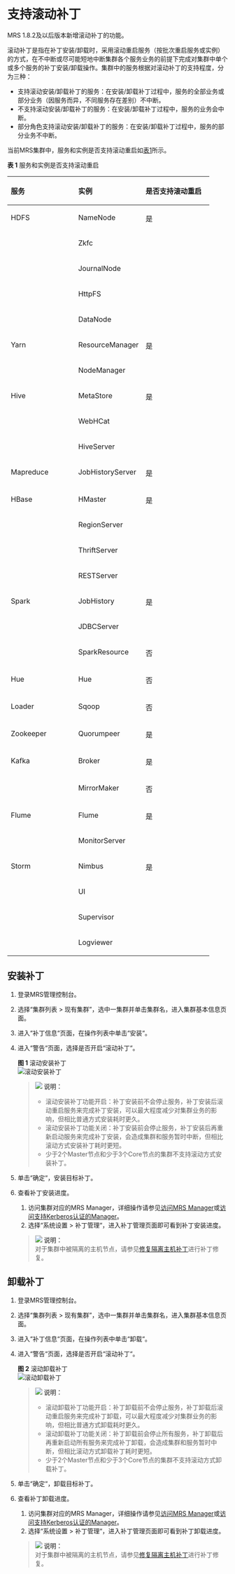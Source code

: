 # 支持滚动补丁<a name="ZH-CN_TOPIC_0143479582"></a>

MRS 1.8.2及以后版本新增滚动补丁的功能。

滚动补丁是指在补丁安装/卸载时，采用滚动重启服务（按批次重启服务或实例）的方式，在不中断或尽可能短地中断集群各个服务业务的前提下完成对集群中单个或多个服务的补丁安装/卸载操作。集群中的服务根据对滚动补丁的支持程度，分为三种：

-   支持滚动安装/卸载补丁的服务：在安装/卸载补丁过程中，服务的全部业务或部分业务（因服务而异，不同服务存在差别）不中断。
-   不支持滚动安装/卸载补丁的服务：在安装/卸载补丁过程中，服务的业务会中断。
-   部分角色支持滚动安装/卸载补丁的服务：在安装/卸载补丁过程中，服务的部分业务不中断。

当前MRS集群中，服务和实例是否支持滚动重启如[表1](#table054720341161)所示。

**表 1**  服务和实例是否支持滚动重启

<a name="table054720341161"></a>
<table><thead align="left"><tr id="row254710343617"><th class="cellrowborder" valign="top" width="33.33333333333333%" id="mcps1.2.4.1.1"><p id="p1154743412613"><a name="p1154743412613"></a><a name="p1154743412613"></a>服务</p>
</th>
<th class="cellrowborder" valign="top" width="33.33333333333333%" id="mcps1.2.4.1.2"><p id="p185471734868"><a name="p185471734868"></a><a name="p185471734868"></a>实例</p>
</th>
<th class="cellrowborder" valign="top" width="33.33333333333333%" id="mcps1.2.4.1.3"><p id="p1872382917393"><a name="p1872382917393"></a><a name="p1872382917393"></a>是否支持滚动重启</p>
</th>
</tr>
</thead>
<tbody><tr id="row1654716341963"><td class="cellrowborder" rowspan="5" valign="top" width="33.33333333333333%" headers="mcps1.2.4.1.1 "><p id="p1554713341665"><a name="p1554713341665"></a><a name="p1554713341665"></a>HDFS</p>
</td>
<td class="cellrowborder" valign="top" width="33.33333333333333%" headers="mcps1.2.4.1.2 "><p id="p1954711341668"><a name="p1954711341668"></a><a name="p1954711341668"></a>NameNode</p>
</td>
<td class="cellrowborder" rowspan="5" valign="top" width="33.33333333333333%" headers="mcps1.2.4.1.3 "><p id="p143021054112"><a name="p143021054112"></a><a name="p143021054112"></a>是</p>
</td>
</tr>
<tr id="row14291659103919"><td class="cellrowborder" valign="top" headers="mcps1.2.4.1.1 "><p id="p2249161464014"><a name="p2249161464014"></a><a name="p2249161464014"></a>Zkfc</p>
</td>
</tr>
<tr id="row1070911272409"><td class="cellrowborder" valign="top" headers="mcps1.2.4.1.1 "><p id="p270922712400"><a name="p270922712400"></a><a name="p270922712400"></a>JournalNode</p>
</td>
</tr>
<tr id="row1958602464011"><td class="cellrowborder" valign="top" headers="mcps1.2.4.1.1 "><p id="p205869246406"><a name="p205869246406"></a><a name="p205869246406"></a>HttpFS</p>
</td>
</tr>
<tr id="row185776644013"><td class="cellrowborder" valign="top" headers="mcps1.2.4.1.1 "><p id="p15771163407"><a name="p15771163407"></a><a name="p15771163407"></a>DataNode</p>
</td>
</tr>
<tr id="row155471334661"><td class="cellrowborder" rowspan="2" valign="top" width="33.33333333333333%" headers="mcps1.2.4.1.1 "><p id="p1554717341262"><a name="p1554717341262"></a><a name="p1554717341262"></a>Yarn</p>
</td>
<td class="cellrowborder" valign="top" width="33.33333333333333%" headers="mcps1.2.4.1.2 "><p id="p181101130281"><a name="p181101130281"></a><a name="p181101130281"></a>ResourceManager</p>
</td>
<td class="cellrowborder" rowspan="2" valign="top" width="33.33333333333333%" headers="mcps1.2.4.1.3 "><p id="p191971952154218"><a name="p191971952154218"></a><a name="p191971952154218"></a>是</p>
</td>
</tr>
<tr id="row5824641134217"><td class="cellrowborder" valign="top" headers="mcps1.2.4.1.1 "><p id="p1582424116427"><a name="p1582424116427"></a><a name="p1582424116427"></a>NodeManager</p>
</td>
</tr>
<tr id="row754811341862"><td class="cellrowborder" rowspan="3" valign="top" width="33.33333333333333%" headers="mcps1.2.4.1.1 "><p id="p156141727986"><a name="p156141727986"></a><a name="p156141727986"></a>Hive</p>
</td>
<td class="cellrowborder" valign="top" width="33.33333333333333%" headers="mcps1.2.4.1.2 "><p id="p061118273815"><a name="p061118273815"></a><a name="p061118273815"></a>MetaStore</p>
</td>
<td class="cellrowborder" rowspan="3" valign="top" width="33.33333333333333%" headers="mcps1.2.4.1.3 "><p id="p573472211437"><a name="p573472211437"></a><a name="p573472211437"></a>是</p>
</td>
</tr>
<tr id="row15685142164319"><td class="cellrowborder" valign="top" headers="mcps1.2.4.1.1 "><p id="p66851925432"><a name="p66851925432"></a><a name="p66851925432"></a>WebHCat</p>
</td>
</tr>
<tr id="row199312513433"><td class="cellrowborder" valign="top" headers="mcps1.2.4.1.1 "><p id="p119311594310"><a name="p119311594310"></a><a name="p119311594310"></a>HiveServer</p>
</td>
</tr>
<tr id="row195487341161"><td class="cellrowborder" valign="top" width="33.33333333333333%" headers="mcps1.2.4.1.1 "><p id="p65481434865"><a name="p65481434865"></a><a name="p65481434865"></a>Mapreduce</p>
</td>
<td class="cellrowborder" valign="top" width="33.33333333333333%" headers="mcps1.2.4.1.2 "><p id="p1548143419618"><a name="p1548143419618"></a><a name="p1548143419618"></a>JobHistoryServer</p>
</td>
<td class="cellrowborder" valign="top" width="33.33333333333333%" headers="mcps1.2.4.1.3 "><p id="p5724829173914"><a name="p5724829173914"></a><a name="p5724829173914"></a>是</p>
</td>
</tr>
<tr id="row33934131017"><td class="cellrowborder" rowspan="4" valign="top" width="33.33333333333333%" headers="mcps1.2.4.1.1 "><p id="p6417431019"><a name="p6417431019"></a><a name="p6417431019"></a>HBase</p>
</td>
<td class="cellrowborder" valign="top" width="33.33333333333333%" headers="mcps1.2.4.1.2 "><p id="p84112413103"><a name="p84112413103"></a><a name="p84112413103"></a>HMaster</p>
</td>
<td class="cellrowborder" rowspan="4" valign="top" width="33.33333333333333%" headers="mcps1.2.4.1.3 "><p id="p974311144449"><a name="p974311144449"></a><a name="p974311144449"></a>是</p>
</td>
</tr>
<tr id="row1179414611437"><td class="cellrowborder" valign="top" headers="mcps1.2.4.1.1 "><p id="p2794146204316"><a name="p2794146204316"></a><a name="p2794146204316"></a>RegionServer</p>
</td>
</tr>
<tr id="row17566174414318"><td class="cellrowborder" valign="top" headers="mcps1.2.4.1.1 "><p id="p7566194411437"><a name="p7566194411437"></a><a name="p7566194411437"></a>ThriftServer</p>
</td>
</tr>
<tr id="row73132421434"><td class="cellrowborder" valign="top" headers="mcps1.2.4.1.1 "><p id="p10313124244311"><a name="p10313124244311"></a><a name="p10313124244311"></a>RESTServer</p>
</td>
</tr>
<tr id="row145652086106"><td class="cellrowborder" rowspan="3" valign="top" width="33.33333333333333%" headers="mcps1.2.4.1.1 "><p id="p2056520821011"><a name="p2056520821011"></a><a name="p2056520821011"></a>Spark</p>
</td>
<td class="cellrowborder" valign="top" width="33.33333333333333%" headers="mcps1.2.4.1.2 "><p id="p15655820106"><a name="p15655820106"></a><a name="p15655820106"></a>JobHistory</p>
</td>
<td class="cellrowborder" rowspan="2" valign="top" width="33.33333333333333%" headers="mcps1.2.4.1.3 "><p id="p9445143974417"><a name="p9445143974417"></a><a name="p9445143974417"></a>是</p>
</td>
</tr>
<tr id="row85710234447"><td class="cellrowborder" valign="top" headers="mcps1.2.4.1.1 "><p id="p35912235440"><a name="p35912235440"></a><a name="p35912235440"></a>JDBCServer</p>
</td>
</tr>
<tr id="row12947172010443"><td class="cellrowborder" valign="top" headers="mcps1.2.4.1.1 "><p id="p109471201446"><a name="p109471201446"></a><a name="p109471201446"></a>SparkResource</p>
</td>
<td class="cellrowborder" valign="top" headers="mcps1.2.4.1.2 "><p id="p19470201449"><a name="p19470201449"></a><a name="p19470201449"></a>否</p>
</td>
</tr>
<tr id="row112153423415"><td class="cellrowborder" valign="top" width="33.33333333333333%" headers="mcps1.2.4.1.1 "><p id="p951410502419"><a name="p951410502419"></a><a name="p951410502419"></a>Hue</p>
</td>
<td class="cellrowborder" valign="top" width="33.33333333333333%" headers="mcps1.2.4.1.2 "><p id="p175177505417"><a name="p175177505417"></a><a name="p175177505417"></a>Hue</p>
</td>
<td class="cellrowborder" valign="top" width="33.33333333333333%" headers="mcps1.2.4.1.3 "><p id="p1221524214116"><a name="p1221524214116"></a><a name="p1221524214116"></a>否</p>
</td>
</tr>
<tr id="row51061153174119"><td class="cellrowborder" valign="top" width="33.33333333333333%" headers="mcps1.2.4.1.1 "><p id="p17962115914112"><a name="p17962115914112"></a><a name="p17962115914112"></a>Loader</p>
</td>
<td class="cellrowborder" valign="top" width="33.33333333333333%" headers="mcps1.2.4.1.2 "><p id="p1496355954116"><a name="p1496355954116"></a><a name="p1496355954116"></a>Sqoop</p>
</td>
<td class="cellrowborder" valign="top" width="33.33333333333333%" headers="mcps1.2.4.1.3 "><p id="p1810617536419"><a name="p1810617536419"></a><a name="p1810617536419"></a>否</p>
</td>
</tr>
<tr id="row522861311019"><td class="cellrowborder" valign="top" width="33.33333333333333%" headers="mcps1.2.4.1.1 "><p id="p8228613131010"><a name="p8228613131010"></a><a name="p8228613131010"></a>Zookeeper</p>
</td>
<td class="cellrowborder" valign="top" width="33.33333333333333%" headers="mcps1.2.4.1.2 "><p id="p19228213191020"><a name="p19228213191020"></a><a name="p19228213191020"></a>Quorumpeer</p>
</td>
<td class="cellrowborder" valign="top" width="33.33333333333333%" headers="mcps1.2.4.1.3 "><p id="p57240293391"><a name="p57240293391"></a><a name="p57240293391"></a>是</p>
</td>
</tr>
<tr id="row19750194111013"><td class="cellrowborder" rowspan="2" valign="top" width="33.33333333333333%" headers="mcps1.2.4.1.1 "><p id="p145494311122"><a name="p145494311122"></a><a name="p145494311122"></a>Kafka</p>
</td>
<td class="cellrowborder" valign="top" width="33.33333333333333%" headers="mcps1.2.4.1.2 "><p id="p1475034131013"><a name="p1475034131013"></a><a name="p1475034131013"></a>Broker</p>
</td>
<td class="cellrowborder" valign="top" width="33.33333333333333%" headers="mcps1.2.4.1.3 "><p id="p572412919398"><a name="p572412919398"></a><a name="p572412919398"></a>是</p>
</td>
</tr>
<tr id="row616512616458"><td class="cellrowborder" valign="top" headers="mcps1.2.4.1.1 "><p id="p19165186184512"><a name="p19165186184512"></a><a name="p19165186184512"></a>MirrorMaker</p>
</td>
<td class="cellrowborder" valign="top" headers="mcps1.2.4.1.2 "><p id="p316518610456"><a name="p316518610456"></a><a name="p316518610456"></a>否</p>
</td>
</tr>
<tr id="row3834738121012"><td class="cellrowborder" rowspan="2" valign="top" width="33.33333333333333%" headers="mcps1.2.4.1.1 "><p id="p75454331210"><a name="p75454331210"></a><a name="p75454331210"></a>Flume</p>
</td>
<td class="cellrowborder" valign="top" width="33.33333333333333%" headers="mcps1.2.4.1.2 "><p id="p19834163811011"><a name="p19834163811011"></a><a name="p19834163811011"></a>Flume</p>
</td>
<td class="cellrowborder" rowspan="2" valign="top" width="33.33333333333333%" headers="mcps1.2.4.1.3 "><p id="p1858732810452"><a name="p1858732810452"></a><a name="p1858732810452"></a>是</p>
</td>
</tr>
<tr id="row179322024519"><td class="cellrowborder" valign="top" headers="mcps1.2.4.1.1 "><p id="p37931320144517"><a name="p37931320144517"></a><a name="p37931320144517"></a>MonitorServer</p>
</td>
</tr>
<tr id="row0423535131019"><td class="cellrowborder" rowspan="4" valign="top" width="33.33333333333333%" headers="mcps1.2.4.1.1 "><p id="p1354154310122"><a name="p1354154310122"></a><a name="p1354154310122"></a>Storm</p>
</td>
<td class="cellrowborder" valign="top" width="33.33333333333333%" headers="mcps1.2.4.1.2 "><p id="p16424193520106"><a name="p16424193520106"></a><a name="p16424193520106"></a>Nimbus</p>
</td>
<td class="cellrowborder" rowspan="4" valign="top" width="33.33333333333333%" headers="mcps1.2.4.1.3 "><p id="p69901611104619"><a name="p69901611104619"></a><a name="p69901611104619"></a>是</p>
</td>
</tr>
<tr id="row8537042154519"><td class="cellrowborder" valign="top" headers="mcps1.2.4.1.1 "><p id="p1953816425455"><a name="p1953816425455"></a><a name="p1953816425455"></a>UI</p>
</td>
</tr>
<tr id="row429754434517"><td class="cellrowborder" valign="top" headers="mcps1.2.4.1.1 "><p id="p12298244144515"><a name="p12298244144515"></a><a name="p12298244144515"></a>Supervisor</p>
</td>
</tr>
<tr id="row11276134074514"><td class="cellrowborder" valign="top" headers="mcps1.2.4.1.1 "><p id="p192761540184512"><a name="p192761540184512"></a><a name="p192761540184512"></a>Logviewer</p>
</td>
</tr>
</tbody>
</table>

## 安装补丁<a name="section10866317102910"></a>

1.  登录MRS管理控制台。
2.  选择“集群列表 \> 现有集群”，选中一集群并单击集群名，进入集群基本信息页面。
3.  进入“补丁信息“页面，在操作列表中单击“安装“。
4.  进入“警告“页面，选择是否开启“滚动补丁“。

    **图 1**  滚动安装补丁<a name="fig204051313919"></a>  
    ![](figures/滚动安装补丁.png "滚动安装补丁")

    >![](public_sys-resources/icon-note.gif) **说明：**   
    >-   滚动安装补丁功能开启：补丁安装前不会停止服务，补丁安装后滚动重启服务来完成补丁安装，可以最大程度减少对集群业务的影响，但相比普通方式安装耗时更久。  
    >-   滚动安装补丁功能关闭：补丁安装前会停止服务，补丁安装后再重新启动服务来完成补丁安装，会造成集群和服务暂时中断，但相比滚动方式安装补丁耗时更短。  
    >-   少于2个Master节点和少于3个Core节点的集群不支持滚动方式安装补丁。  

5.  单击“确定“，安装目标补丁。
6.  查看补丁安装进度。

    1.  访问集群对应的MRS Manager，详细操作请参见[访问MRS Manager](访问MRS-Manager.md)或[访问支持Kerberos认证的Manager](访问支持Kerberos认证的Manager.md)。
    2.  选择“系统设置 \> 补丁管理“，进入补丁管理页面即可看到补丁安装进度。

    >![](public_sys-resources/icon-note.gif) **说明：**   
    >对于集群中被隔离的主机节点，请参见[修复隔离主机补丁](修复隔离主机补丁.md)进行补丁修复。  


## 卸载补丁<a name="section138676177298"></a>

1.  登录MRS管理控制台。
2.  选择“集群列表 \> 现有集群”，选中一集群并单击集群名，进入集群基本信息页面。
3.  进入“补丁信息“页面，在操作列表中单击“卸载“。
4.  进入“警告“页面，选择是否开启“滚动补丁“。

    **图 2**  滚动卸载补丁<a name="fig13129331184410"></a>  
    ![](figures/滚动卸载补丁.png "滚动卸载补丁")

    >![](public_sys-resources/icon-note.gif) **说明：**   
    >-   滚动卸载补丁功能开启：补丁卸载前不会停止服务，补丁卸载后滚动重启服务来完成补丁卸载，可以最大程度减少对集群业务的影响，但相比普通方式卸载耗时更久。  
    >-   滚动卸载补丁功能关闭：补丁卸载前会停止所有服务，补丁卸载后再重新启动所有服务来完成补丁卸载，会造成集群和服务暂时中断，但相比滚动方式卸载补丁耗时更短。  
    >-   少于2个Master节点和少于3个Core节点的集群不支持滚动方式卸载补丁。  

5.  单击“确定“，卸载目标补丁。
6.  查看补丁卸载进度。

    1.  访问集群对应的MRS Manager，详细操作请参见[访问MRS Manager](访问MRS-Manager.md)或[访问支持Kerberos认证的Manager](访问支持Kerberos认证的Manager.md)。
    2.  选择“系统设置 \> 补丁管理“，进入补丁管理页面即可看到补丁卸载进度。

    >![](public_sys-resources/icon-note.gif) **说明：**   
    >对于集群中被隔离的主机节点，请参见[修复隔离主机补丁](修复隔离主机补丁.md)进行补丁修复。  


